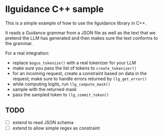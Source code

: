 # llguidance C++ sample

This is a simple example of how to use the llguidance library in C++.

It reads a Guidance grammar from a JSON file as well as the text that we
pretend the LLM has generated and then makes sure the text conforms to the
grammar.

For a real integration:

- replace `bogus_tokenize()` with a real tokenizer for your LLM
- make sure you pass the list of tokens to `create_tokenizer()`
- for an incoming request, create a constraint based on data in the
  request; make sure to handle errors returned by `llg_get_error()`
- while computing logits, run `llg_compute_mask()`
- sample with the returned mask
- pass the sampled token to `llg_commit_token()`

## TODO

- [ ] extend to read JSON schema
- [ ] extend to allow simple regex as constraint
